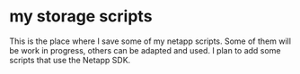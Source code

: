 # my storage scripts
This is the place where I save some of my netapp scripts. Some of them will be work in progress, others can be adapted and used.
I plan to add some scripts that use the Netapp SDK.
